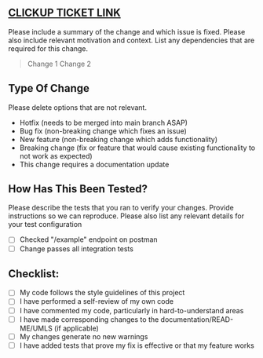 ## [CLICKUP TICKET LINK](https://app.clickup.com/t/r17re8)

Please include a summary of the change and which issue is fixed. Please also include relevant motivation and context. List any dependencies that are required for this change.

> Change 1
> Change 2

## Type Of Change

Please delete options that are not relevant.

- Hotfix (needs to be merged into main branch ASAP)
- Bug fix (non-breaking change which fixes an issue)
- New feature (non-breaking change which adds functionality)
- Breaking change (fix or feature that would cause existing functionality to not work as expected)
- This change requires a documentation update

## How Has This Been Tested?

Please describe the tests that you ran to verify your changes. Provide instructions so we can reproduce. Please also list any relevant details for your test configuration

- [ ] Checked "/example" endpoint on postman
- [ ] Change passes all integration tests

## Checklist:

- [ ] My code follows the style guidelines of this project
- [ ] I have performed a self-review of my own code
- [ ] I have commented my code, particularly in hard-to-understand areas
- [ ] I have made corresponding changes to the documentation/READ-ME/UMLS (if applicable)
- [ ] My changes generate no new warnings
- [ ] I have added tests that prove my fix is effective or that my feature works
